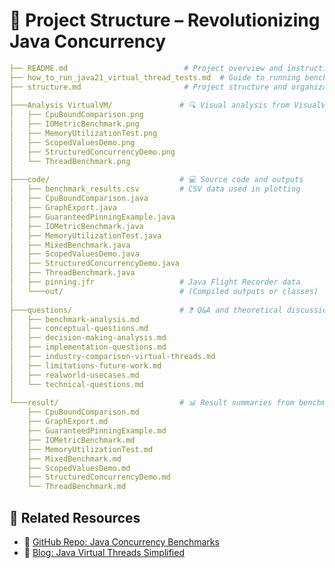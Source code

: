 # 📁 Project Structure – Revolutionizing Java Concurrency

```yml
├── README.md                          # Project overview and instructions
├── how_to_run_java21_virtual_thread_tests.md  # Guide to running benchmarks
├── structure.md                       # Project structure and organization
│
├───Analysis VirtualVM/               # 🔍 Visual analysis from VisualVM
│   ├── CpuBoundComparison.png
│   ├── IOMetricBenchmark.png
│   ├── MemoryUtilizationTest.png
│   ├── ScopedValuesDemo.png
│   ├── StructuredConcurrencyDemo.png
│   └── ThreadBenchmark.png
│
├───code/                             # 💻 Source code and outputs
│   ├── benchmark_results.csv         # CSV data used in plotting
│   ├── CpuBoundComparison.java
│   ├── GraphExport.java
│   ├── GuaranteedPinningExample.java
│   ├── IOMetricBenchmark.java
│   ├── MemoryUtilizationTest.java
│   ├── MixedBenchmark.java
│   ├── ScopedValuesDemo.java
│   ├── StructuredConcurrencyDemo.java
│   ├── ThreadBenchmark.java
│   ├── pinning.jfr                   # Java Flight Recorder data
│   └───out/                          # (Compiled outputs or classes)
│
├───questions/                        # ❓ Q&A and theoretical discussions
│   ├── benchmark-analysis.md
│   ├── conceptual-questions.md
│   ├── decision-making-analysis.md
│   ├── implementation-questions.md
│   ├── industry-comparison-virtual-threads.md
│   ├── limitations-future-work.md
│   ├── realworld-usecases.md
│   └── technical-questions.md
│
└───result/                           # 📊 Result summaries from benchmarks
    ├── CpuBoundComparison.md
    ├── GraphExport.md
    ├── GuaranteedPinningExample.md
    ├── IOMetricBenchmark.md
    ├── MemoryUtilizationTest.md
    ├── MixedBenchmark.md
    ├── ScopedValuesDemo.md
    ├── StructuredConcurrencyDemo.md
    └── ThreadBenchmark.md
```

## 📁 Related Resources

* 🔗 [GitHub Repo: Java Concurrency Benchmarks](https://github.com/adityadevraj699/revolutionizing-java-concurrency)
* 🔗 [Blog: Java Virtual Threads Simplified](https://nextgenjavaconcurrency.adityadevraj699.online/)
